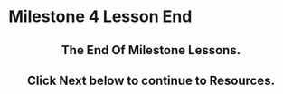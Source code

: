 # Milestone 4 Lesson End

<h2 style="text-align: center;">The End Of Milestone Lessons.</h2>
<h2 style="text-align: center;">Click Next below to continue to Resources.</h2>